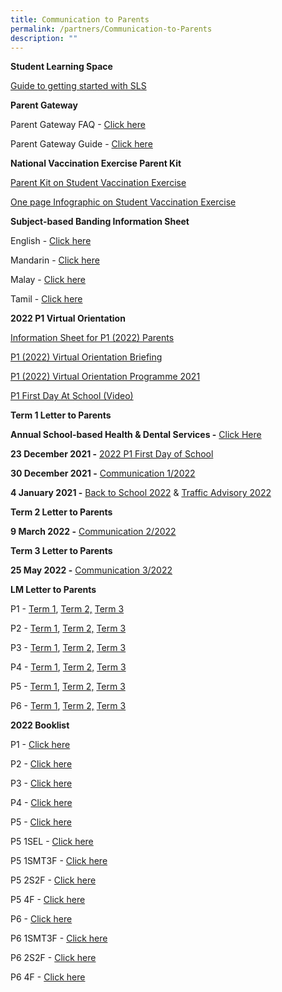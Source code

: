 ```yaml
---
title: Communication to Parents
permalink: /partners/Communication-to-Parents
description: ""
---
```

**Student Learning Space**

[Guide to getting started with SLS](/files/Annexes%20to%20Letter%20to%20Parents.pdf)

  

**Parent Gateway**

Parent Gateway FAQ - [Click here](/files/Annexes%20to%20Letter%20to%20Parents.pdf)

Parent Gateway Guide - [Click here](/files/Parents%20Gateway%20User%20Guide.pdf)

  

**National Vaccination Exercise Parent Kit**

[Parent Kit on Student Vaccination Exercise](/files/Resource%202%20Parent%20Kit%20on%20Student%20Vaccination%20Exercise.pdf)

[One page Infographic on Student Vaccination Exercise](/files/Resource%203%20One%20page%20Infographic%20on%20Student%20Vaccination%20Exercise.pdf)

  

**Subject-based Banding Information Sheet**

English - [Click here](/files/MOE_SBB_ENG_revised%201%20Mar%202018.pdf)

Mandarin - [Click here](/files/MOE_SBB_CHI_revised%201%20Mar%202018.pdf)

Malay - [Click here](/files/MOE_SBB_ML_revised%201%20Mar%202018.pdf)

Tamil - [Click here](/files/MOE_SBB_TL_revised%201%20Mar%202018.pdf)

**2022 P1 Virtual Orientation**  

[Information Sheet for P1 (2022) Parents](https://ngeeannpri.moe.edu.sg/qql/slot/u501/2021/P1%202022/Information%20Sheet%20for%20P12022%20Parents.pdf)

[P1 (2022) Virtual Orientation Briefing](https://ngeeannpri.moe.edu.sg/qql/slot/u501/2021/P1%202022/P1%202022%20Virtual%20Orientation%20Briefing.pdf)

[P1 (2022) Virtual Orientation Programme 2021](https://ngeeannpri.moe.edu.sg/qql/slot/u501/2021/P1%202022/P1%202022%20Virtual%20Orientation%20Programme%202021.pdf)

[P1 First Day At School (Video)](https://youtu.be/kmaG_Po7QwE)

  

**Term 1 Letter to Parents**

**Annual School-based Health & Dental Services -** [Click Here](/files/Letter%20to%20P1%20Parents_Final.pdf)

**23 December 2021 -** [2022 P1 First Day of School](/files/P1%202022%20Welcome%20Letter.pdf)

**30 December 2021 -** [Communication 1/2022](/files/2022%20Term%201%20Letter%20to%20Parents.pdf)

**4 January 2021 -** [Back to School 2022](/files/Back%20to%20School%202022.pdf) & [Traffic Advisory 2022](/files/Traffic%20Advisory%202022.pdf)

  

**Term 2 Letter to Parents**

**9 March 2022 -** [Communication 2/2022](/files/2022%20Term%202%20Letter%20to%20Parents.pdf)

  

**Term 3 Letter to Parents**

**25 May 2022 -** [Communication 3/2022](/files/Term%203%20Letter%20to%20Parent%202022.pdf)

  

**LM Letter to Parents**

P1 - [Term 1](https://ngeeannpri.moe.edu.sg/qql/slot/u501/2022/LM/Term%201/P1%20Term%201%20Level%20Letter%202022.pdf), [Term 2,](https://ngeeannpri.moe.edu.sg/qql/slot/u501/2022/LM/Term%202/P1%20Term%202%20Level%20Letter%202022_edited.pdf) [Term 3](https://ngeeannpri.moe.edu.sg/qql/slot/u501/2022/LM/Term%203/P1%20Term%203%20Level%20Letter%202022.pdf)

P2 - [Term 1](https://ngeeannpri.moe.edu.sg/qql/slot/u501/2022/LM/Term%201/P2%20Term%201%20Level%20Letter%202022.pdf), [Term 2,](https://ngeeannpri.moe.edu.sg/qql/slot/u501/2022/LM/Term%202/P2%20Term%202%20Level%20Letter%202022_edited.pdf) [Term 3](https://ngeeannpri.moe.edu.sg/qql/slot/u501/2022/LM/Term%203/P2%20Term%203%20Level%20Letter%202022.pdf)

P3 - [Term 1](https://ngeeannpri.moe.edu.sg/qql/slot/u501/2022/LM/Term%201/P3%20Term%201%20Level%20Letter%202022.pdf), [Term 2,](https://ngeeannpri.moe.edu.sg/qql/slot/u501/2022/LM/Term%202/P3%20Term%202%20Level%20Letter%202022.pdf) [Term 3](https://ngeeannpri.moe.edu.sg/qql/slot/u501/2022/LM/Term%203/P3%20Term%203%20Level%20Letter%202022.pdf)

P4 - [Term 1](https://ngeeannpri.moe.edu.sg/qql/slot/u501/2022/LM/Term%201/P4%20Term%201%20Level%20Letter%202022.pdf), [Term 2,](https://ngeeannpri.moe.edu.sg/qql/slot/u501/2022/LM/Term%202/P4%20Term%202%20Level%20Letter%202022.pdf) [Term 3](https://ngeeannpri.moe.edu.sg/qql/slot/u501/2022/LM/Term%203/P4%20Term%203%20Level%20Letter%202022.pdf)

P5 - [Term 1](https://ngeeannpri.moe.edu.sg/qql/slot/u501/2022/LM/Term%201/P5%20Term%201%20Level%20Letter%202022.pdf), [Term 2,](https://ngeeannpri.moe.edu.sg/qql/slot/u501/2022/LM/Term%202/P5%20Term%202%20Level%20Letter%202022.pdf) [Term 3](https://ngeeannpri.moe.edu.sg/qql/slot/u501/2022/LM/Term%203/P5%20Term%203%20Level%20Letter%202022.pdf)

P6 - [Term 1](https://ngeeannpri.moe.edu.sg/qql/slot/u501/2022/LM/Term%201/P6%20Term%201%20Level%20Letter%202022.pdf), [Term 2,](https://ngeeannpri.moe.edu.sg/qql/slot/u501/2022/LM/Term%202/P6%20Term%202%20Level%20Letter%202022.pdf) [Term 3](https://ngeeannpri.moe.edu.sg/qql/slot/u501/2022/LM/Term%203/P6%20Term%203%20Level%20Letter%202022.pdf)

  

**2022 Booklist**  

P1 - [Click here](https://ngeeannpri.moe.edu.sg/qql/slot/u501/2021/Booklist/Ngee%20Ann%20Booklist%202022%20Primary%201%2009.11.pdf)  

P2 - [Click here](https://ngeeannpri.moe.edu.sg/qql/slot/u501/2021/Booklist/Ngee%20Ann%20Booklist%202022%20Primary%202%2014.11.pdf)

P3 - [Click here](https://ngeeannpri.moe.edu.sg/qql/slot/u501/2021/Booklist/Ngee%20Ann%20Booklist%202022%20Primary%203%2014.11.pdf)

P4 - [Click here](https://ngeeannpri.moe.edu.sg/qql/slot/u501/2021/Booklist/Ngee%20Ann%20Booklist%202022%20Primary%204%2014.11.pdf)

P5 - [Click here](https://ngeeannpri.moe.edu.sg/qql/slot/u501/2021/Booklist/Ngee%20Ann%20Booklist%202022%20Primary%205%2017.11.pdf)

P5 1SEL - [Click here](https://ngeeannpri.moe.edu.sg/qql/slot/u501/2021/Booklist/Ngee%20Ann%20Booklist%202022%20Primary%205%201SEL3F%2017.11.pdf)

P5 1SMT3F - [Click here](https://ngeeannpri.moe.edu.sg/qql/slot/u501/2021/Booklist/Ngee%20Ann%20Booklist%202022%20Primary%205%201SMT3F%2017.11.pdf)

P5 2S2F - [Click here](https://ngeeannpri.moe.edu.sg/qql/slot/u501/2021/Booklist/Ngee%20Ann%20Booklist%202022%20Primary%205%202S2F%2017.11.pdf)

P5 4F - [Click here](https://ngeeannpri.moe.edu.sg/qql/slot/u501/2021/Booklist/Ngee%20Ann%20Booklist%202022%20Primary%205%204F%2017.11.pdf)

P6 - [Click here](https://ngeeannpri.moe.edu.sg/qql/slot/u501/2021/Booklist/Ngee%20Ann%20Booklist%202022%20Primary%206%2014.11.pdf)

P6 1SMT3F - [Click here](https://ngeeannpri.moe.edu.sg/qql/slot/u501/2021/Booklist/Ngee%20Ann%20Booklist%202022%20Primary%206%201SMT3F%2014.11.pdf)

P6 2S2F - [Click here](https://ngeeannpri.moe.edu.sg/qql/slot/u501/2021/Booklist/Ngee%20Ann%20Booklist%202022%20Primary%206%202S2F%2014.11.pdf)

P6 4F - [Click here](https://ngeeannpri.moe.edu.sg/qql/slot/u501/2021/Booklist/Ngee%20Ann%20Booklist%202022%20Primary%206%204F%2014.11.pdf)